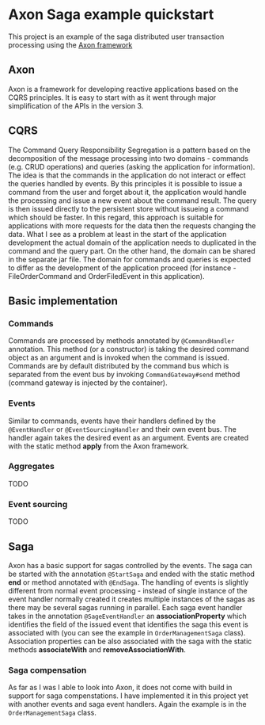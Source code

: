 
# Axon Saga example quickstart

This project is an example of the saga distributed user transaction processing using the [Axon framework](http://www.axonframework.org/) 

## Axon

Axon is a framework for developing reactive applications based on the CQRS principles. It is easy to start with as it went through major simplification of the APIs in the version 3. 

## CQRS

The Command Query Responsibility Segregation is a pattern based on the decomposition of the message processing into two domains - commands (e.g. CRUD operations) and queries (asking the application for information). The idea is that the commands in the application do not interact or effect the queries handled by events. By this principles it is possible to issue a command from the user and forget about it, the application would handle the processing and issue a new event about the command result. The query is then issued directly to the persistent store without issueing a command which should be faster. In this regard, this approach is suitable for applications with more requests for the data then the requests changing the data. What I see as a problem at least in the start of the application development the actual domain of the application needs to duplicated in the command and the query part. On the other hand, the domain can be shared in the separate jar file. The domain for commands and queries is expected to differ as the development of the application proceed (for instance - FileOrderCommand and OrderFiledEvent in this application).

## Basic implementation

### Commands

Commands are processed by methods annotated by `@CommandHandler` annotation. This method (or a constructor) is taking the desired command object as an argument and is invoked when the command is issued. Commands are by default distributed by the command bus which is separated from the event bus by invoking `CommandGateway#send` method (command gateway is injected by the container).

### Events 

Similar to commands, events have their handlers defined by the `@EventHandler` or `@EventSourcingHandler` and their own event bus. The handler again takes the desired event as an argument. Events are created with the static method __apply__ from the Axon framework.

### Aggregates

TODO

### Event sourcing 

TODO

## Saga

Axon has a basic support for sagas controlled by the events. The saga can be started with the annotation `@StartSaga` and ended with the static method __end__ or method annotated with `@EndSaga`. The handling of events is slightly different from normal event processing - instead of single instance of the event handler normally created it creates multiple instances of the sagas as there may be several sagas running in parallel. Each saga event handler takes in the annotation `@SageEventHandler` an __associationProperty__ which identifies the field of the issued event that identifies the saga this event is associated with (you can see the example in `OrderManagementSaga` class). Association properties can be also associated with the saga with the static methods __associateWith__ and __removeAssociationWith__.

### Saga compensation

As far as I was I able to look into Axon, it does not come with build in support for saga compenstations. I have implemented it in this project yet with another events and saga event handlers. Again the example is in the `OrderManagementSaga` class. 



